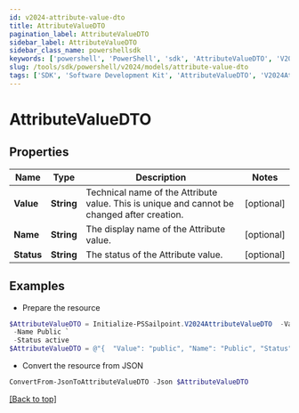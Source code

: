 ```yaml
---
id: v2024-attribute-value-dto
title: AttributeValueDTO
pagination_label: AttributeValueDTO
sidebar_label: AttributeValueDTO
sidebar_class_name: powershellsdk
keywords: ['powershell', 'PowerShell', 'sdk', 'AttributeValueDTO', 'V2024AttributeValueDTO'] 
slug: /tools/sdk/powershell/v2024/models/attribute-value-dto
tags: ['SDK', 'Software Development Kit', 'AttributeValueDTO', 'V2024AttributeValueDTO']
---
```



# AttributeValueDTO

## Properties

Name | Type | Description | Notes
------------ | ------------- | ------------- | -------------
**Value** | **String** | Technical name of the Attribute value. This is unique and cannot be changed after creation. | [optional] 
**Name** | **String** | The display name of the Attribute value. | [optional] 
**Status** | **String** | The status of the Attribute value. | [optional] 

## Examples

- Prepare the resource
```powershell
$AttributeValueDTO = Initialize-PSSailpoint.V2024AttributeValueDTO  -Value public `
 -Name Public `
 -Status active
$AttributeValueDTO = @"{  "Value": "public", "Name": "Public", "Status": "active" }"@
```

- Convert the resource from JSON
```powershell
ConvertFrom-JsonToAttributeValueDTO -Json $AttributeValueDTO
```


[[Back to top]](#) 

